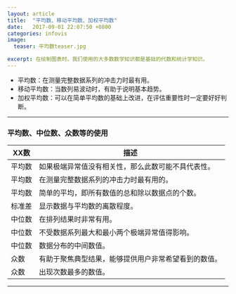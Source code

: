 ```yaml
---
layout: article
title:  "平均数、移动平均数、加权平均数"
date:   2017-09-01 22:07:50 +0800
categories: infovis 
image:
  teaser: 平均数teaser.jpg

excerpt: 在绘制图表时，我们使用的大多数数学知识都是基础的代数和统计学知识。
---
```


- 平均数：在测量完整数据系列的冲击力时最有用。
- 移动平均数：当数列易波动时，有助于说明基本趋势。
- 加权平均数：可以在简单平均数的基础上改进，在评估重要性时一定要好好判断。



--------

### 平均数、中位数、众数等的使用

| XX数 | 描述 |
| ---- | ---- |
| 平均数 | 如果极端异常值没有相关性，那么此数可能不具代表性。 | 
| 平均数 | 在测量完整数据系列的冲击力时最有用的。 |
| 平均数 | 简单的平均，即所有数值的总和除以数据点的个数。 |
| 标准差 | 显示数据与平均数的离散程度。 |
| 中位数 | 在排列结果时非常有用。 |
| 中位数 | 不受数据系列最大和最小两个极端异常值得影响。 |
| 中位数 | 数据分布的中间数值。 |
| 众数	 | 有助于聚焦典型结果，能够提供用户非常希望看到的数值。 | 
| 众数 | 出现次数最多的数值。 |




--------